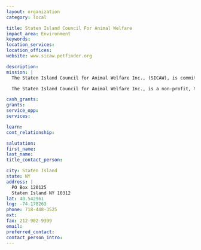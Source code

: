 ```yaml
---
layout: organization
category: local

title: Staten Island Council For Animal Welfare
impact_area: Environment
keywords: 
location_services: 
location_offices: 
website: www.sicaw.petfinder.org

description: 
mission: |
  The Staten Island Council for Animal Welfare Inc., (SICAW), is committed to the rescue, shelter, care and adoption of stray, abandoned and unwanted animals on Staten Island. We are also dedicated to furthering the public's education concerning the issues of proper pet care and importance of spaying and neutering.

  The Staten Island Council for Animal Welfare Inc., is a non-profit, tax-exempt organization (both Federal and New York State) and was founded in 1972.

cash_grants: 
grants: 
service_opp: 
services: 

learn: 
cont_relationship: 

salutation: 
first_name: 
last_name: 
title_contact_person: 

city: Staten Island
state: NY
address: |
  PO Box 120125    
  Staten Island NY 10312
lat: 40.542961
lng: -74.178263
phone: 718-448-3525
ext: 
fax: 212-902-9399
email: 
preferred_contact: 
contact_person_intro: 
---
```


